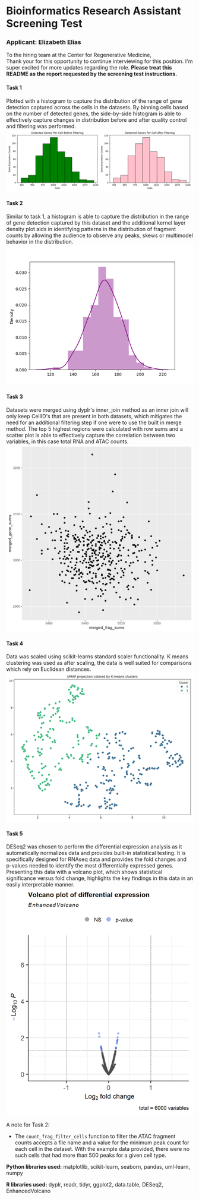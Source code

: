 <h1><strong>Bioinformatics Research Assistant Screening Test</strong></h1>
<h3>Applicant: Elizabeth Elias</h3>

<p>To the hiring team at the Center for Regenerative Medicine, <br>
Thank your for this opportunity to continue interviewing for this position. I'm super excited for more updates regarding the role. 
<strong>Please treat this README as the report requested by the screening test instructions.</strong>
<br> 
<h4>Task 1</h4>
Plotted with a histogram to capture the distribution of the range of gene detection captured
across the cells in the datasets. By binning cells based on the number of detected genes, 
the side-by-side histogram is able to effectively capture changes in distribution before and after
quality control and filtering was performed.
<img src="https://github.com/ecelias/cremscreen/blob/main/quality_control_and_filtering.png?raw=true" />
<h4>Task 2</h4>
Similar to task 1, a histogram is able to capture the distribution in the range of gene detection
captured by this dataset and the additional kernel layer density plot aids in identifying patterns
in the distribution of fragment counts by allowing the audience to observe any peaks, skews or 
multimodel behavior in the distribution. 
<img src="https://github.com/ecelias/cremscreen/blob/main/fragment_count_and_filtering.png?raw=true" />
<h4>Task 3</h4>
Datasets were merged using dyplr's inner_join method as an inner join will only keep CellID's that are present
in both datasets, which mitigates the need for an additional filtering step if one were to use the built in merge
method. The top 5 highest regions were calculated with row sums and a scatter plot is able to effectively capture
the correlation between two variables, in this case total RNA and ATAC counts. 
<img src= "https://github.com/ecelias/cremscreen/blob/main/multiome_sum.png?raw=true" />
<h4>Task 4</h4>
Data was scaled using scikit-learns standard scaler functionality. K means clustering was used as
after scaling, the data is well suited for comparisons which rely on Euclidean distances. 
<img src="https://github.com/ecelias/cremscreen/blob/main/multiome_umap.png?raw=true" />
<h4>Task 5</h4>
DESeq2 was chosen to perform the differential expression analysis as it automatically normalizes data
and provides built-in statistical testing. It is specifically designed for RNAseq data and provides the 
fold changes and p-values needed to identify the most differentially expressed genes. Presenting this data
with a volcano plot, which shows statistical significance versus fold change, highlights the key
findings in this data in an easily interpretable manner. 
<img src="https://github.com/ecelias/cremscreen/blob/main/DifferentialExpressionAnalysisPlot.png?raw=true" />

<p>A note for Task 2: <ul>
<li>The <code>count_frag_filter_cells</code> function to filter the ATAC fragment counts accepts a file name
and a value for the minimum peak count for each cell in the dataset. With the example data provided, there
were no such cells that had more than 500 peaks for a given cell type. </li></ul> 

<p><strong>Python libraries used:</strong> matplotlib, scikit-learn, seaborn, pandas, uml-learn, numpy
<p><strong>R libraries used:</strong> dyplr, readr, tidyr, ggplot2, data.table, DESeq2, EnhancedVolcano
